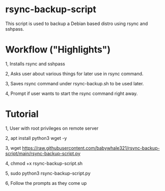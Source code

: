 # rsync-backup-script

This script is used to backup a Debian based distro using rsync and sshpass.

# Workflow ("Highlights")

1, Installs rsync and sshpass 

2, Asks user about various things for later use in rsync command.

3, Saves rsync command under rsync-backup.sh to be used later.

4, Prompt if user wants to start the rsync command right away.


# Tutorial

1, User with root privileges on remote server

2, apt install python3 wget -y

3, wget https://raw.githubusercontent.com/babywhale321/rsync-backup-script/main/rsync-backup-script.py

4, chmod +x rsync-backup-script.sh

5, sudo python3 rsync-backup-script.py

6, Follow the prompts as they come up
